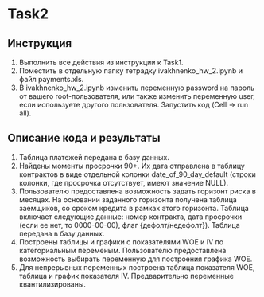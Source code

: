 # Task2
## Инструкция
1. Выполнить все действия из инструкции к Task1.
2. Поместить в отдельную папку тетрадку ivakhnenko_hw_2.ipynb и файл payments.xls.
3. В ivakhnenko_hw_2.ipynb изменить переменную password на пароль от вашего root-пользователя, или также изменить переменную user, если используете другого пользователя.
Запустить код (Cell -> run all).

## Описание кода и результаты
1. Таблица платежей передана в базу данных.
2. Найдены моменты просрочки 90+. Их дата отправлена в таблицу контрактов в виде отдельной колонки date_of_90_day_default (строки колонки, где просрочка отсутствует, имеют значение NULL).
3. Пользователю предоставлена возможность задать горизонт риска в месяцах. На основании заданного горизонта получена таблица заемщиков, со сроком кредита в рамках этого горизонта. Таблица включает следующие данные: номер контракта, дата просрочки (если ее нет, то 0000-00-00), флаг {дефолт/недефолт}). Таблица передана в базу данных.
4. Построены таблицы и графики с показателями WOE и IV по категориальным переменым. Пользователю предоставлена возможность выбирать переменную для построения графика WOE.
5. Для непрерывных переменных построена таблица показателя WOE, таблица и график показателя IV. Предварительно переменные квантилизированы.
